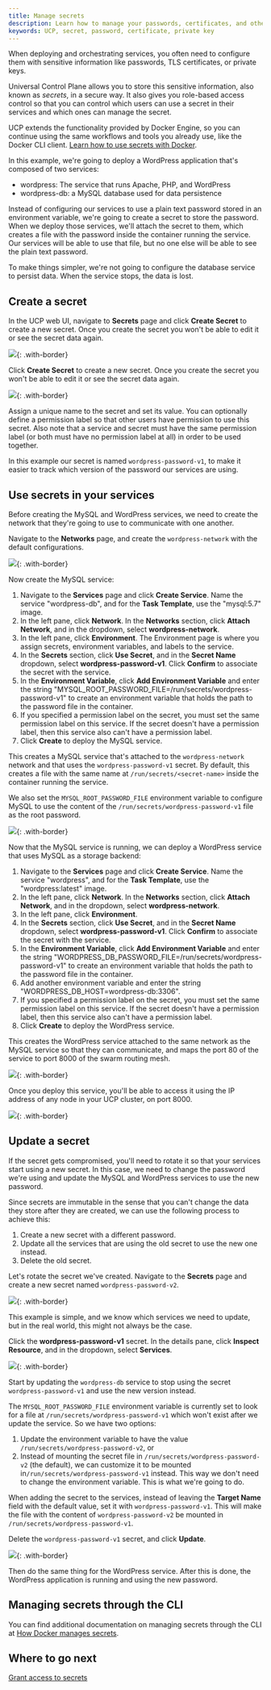 ```yaml
---
title: Manage secrets
description: Learn how to manage your passwords, certificates, and other secrets in a secure way with Docker EE
keywords: UCP, secret, password, certificate, private key
---
```

When deploying and orchestrating services, you often need to configure them with sensitive information like passwords, TLS certificates, or private keys.

Universal Control Plane allows you to store this sensitive information, also known as *secrets*, in a secure way. It also gives you role-based access control so that you can control which users can use a secret in their services and which ones can manage the secret.

UCP extends the functionality provided by Docker Engine, so you can continue using the same workflows and tools you already use, like the Docker CLI client. [Learn how to use secrets with Docker](/engine/swarm/secrets/).

In this example, we're going to deploy a WordPress application that's composed of two services:

* wordpress: The service that runs Apache, PHP, and WordPress
* wordpress-db: a MySQL database used for data persistence

Instead of configuring our services to use a plain text password stored in an environment variable, we're going to create a secret to store the password. When we deploy those services, we'll attach the secret to them, which creates a file with the password inside the container running the service. Our services will be able to use that file, but no one else will be able to see the plain text password.

To make things simpler, we're not going to configure the database service to persist data. When the service stops, the data is lost.

## Create a secret

In the UCP web UI, navigate to **Secrets** page and click **Create Secret** to create a new secret. Once you create the secret you won't be able to edit it or see the secret data again.

![](../../images/manage-secrets-1.png){: .with-border}

Click **Create Secret** to create a new secret. Once you create the secret you won't be able to edit it or see the secret data again.

![](../../images/manage-secrets-2.png){: .with-border}

Assign a unique name to the secret and set its value. You can optionally define a permission label so that other users have permission to use this secret. Also note that a service and secret must have the same permission label (or both must have no permission label at all) in order to be used together.

In this example our secret is named `wordpress-password-v1`, to make it easier to track which version of the password our services are using.

## Use secrets in your services

Before creating the MySQL and WordPress services, we need to create the network that they're going to use to communicate with one another.

Navigate to the **Networks** page, and create the `wordpress-network` with the default configurations.

![](../../images/manage-secrets-3.png){: .with-border}

Now create the MySQL service:

1. Navigate to the **Services** page and click **Create Service**. Name the service "wordpress-db", and for the **Task Template**, use the "mysql:5.7" image.
2. In the left pane, click **Network**. In the **Networks** section, click **Attach Network**, and in the dropdown, select **wordpress-network**.
3. In the left pane, click **Environment**. The Environment page is where you assign secrets, environment variables, and labels to the service.
4. In the **Secrets** section, click **Use Secret**, and in the **Secret Name** dropdown, select **wordpress-password-v1**. Click **Confirm** to associate the secret with the service.
5. In the **Environment Variable**, click **Add Environment Variable** and enter the string "MYSQL_ROOT_PASSWORD_FILE=/run/secrets/wordpress-password-v1" to create an environment variable that holds the path to the password file in the container.
6. If you specified a permission label on the secret, you must set the same permission label on this service. If the secret doesn't have a permission label, then this service also can't have a permission label.
7. Click **Create** to deploy the MySQL service.

This creates a MySQL service that's attached to the `wordpress-network` network and that uses the `wordpress-password-v1` secret. By default, this creates a file with the same name at `/run/secrets/<secret-name>` inside the container running the service.

We also set the `MYSQL_ROOT_PASSWORD_FILE` environment variable to configure MySQL to use the content of the `/run/secrets/wordpress-password-v1` file as the root password.

![](../../images/manage-secrets-4.png){: .with-border}

Now that the MySQL service is running, we can deploy a WordPress service that uses MySQL as a storage backend:

1. Navigate to the **Services** page and click **Create Service**. Name the service "wordpress", and for the **Task Template**, use the "wordpress:latest" image.
2. In the left pane, click **Network**. In the **Networks** section, click **Attach Network**, and in the dropdown, select **wordpress-network**.
3. In the left pane, click **Environment**.
4. In the **Secrets** section, click **Use Secret**, and in the **Secret Name** dropdown, select **wordpress-password-v1**. Click **Confirm** to associate the secret with the service.
5. In the **Environment Variable**, click **Add Environment Variable** and enter the string "WORDPRESS_DB_PASSWORD_FILE=/run/secrets/wordpress-password-v1" to create an environment variable that holds the path to the password file in the container.
6. Add another environment variable and enter the string "WORDPRESS_DB_HOST=wordpress-db:3306".
7. If you specified a permission label on the secret, you must set the same permission label on this service. If the secret doesn't have a permission label, then this service also can't have a permission label.
8. Click **Create** to deploy the WordPress service.

This creates the WordPress service attached to the same network as the MySQL service so that they can communicate, and maps the port 80 of the service to port 8000 of the swarm routing mesh.

![](../../images/manage-secrets-5.png){: .with-border}

Once you deploy this service, you'll be able to access it using the IP address of any node in your UCP cluster, on port 8000.

![](../../images/manage-secrets-6.png){: .with-border}

## Update a secret

If the secret gets compromised, you'll need to rotate it so that your services start using a new secret. In this case, we need to change the password we're using and update the MySQL and WordPress services to use the new password.

Since secrets are immutable in the sense that you can't change the data they store after they are created, we can use the following process to achieve this:

1. Create a new secret with a different password.
2. Update all the services that are using the old secret to use the new one instead.
3. Delete the old secret.

Let's rotate the secret we've created. Navigate to the **Secrets** page and create a new secret named `wordpress-password-v2`.

![](../../images/manage-secrets-7.png){: .with-border}

This example is simple, and we know which services we need to update, but in the real world, this might not always be the case.

Click the **wordpress-password-v1** secret. In the details pane, click **Inspect Resource**, and in the dropdown, select **Services**.

![](../../images/manage-secrets-8.png){: .with-border}

Start by updating the `wordpress-db` service to stop using the secret `wordpress-password-v1` and use the new version instead.

The `MYSQL_ROOT_PASSWORD_FILE` environment variable is currently set to look for a file at `/run/secrets/wordpress-password-v1` which won't exist after we update the service. So we have two options:

1. Update the environment variable to have the value `/run/secrets/wordpress-password-v2`, or
2. Instead of mounting the secret file in `/run/secrets/wordpress-password-v2` (the default), we can customize it to be mounted in`/run/secrets/wordpress-password-v1` instead. This way we don't need to change the environment variable. This is what we're going to do.

When adding the secret to the services, instead of leaving the **Target Name** field with the default value, set it with `wordpress-password-v1`. This will make the file with the content of `wordpress-password-v2` be mounted in `/run/secrets/wordpress-password-v1`.

Delete the `wordpress-password-v1` secret, and click **Update**.

![](../../images/manage-secrets-9.png){: .with-border}

Then do the same thing for the WordPress service. After this is done, the WordPress application is running and using the new password.

## Managing secrets through the CLI

You can find additional documentation on managing secrets through the CLI at [How Docker manages secrets](/engine/swarm/secrets/#read-more-about-docker-secret-commands).

## Where to go next

[Grant access to secrets](grant-revoke-access.md)